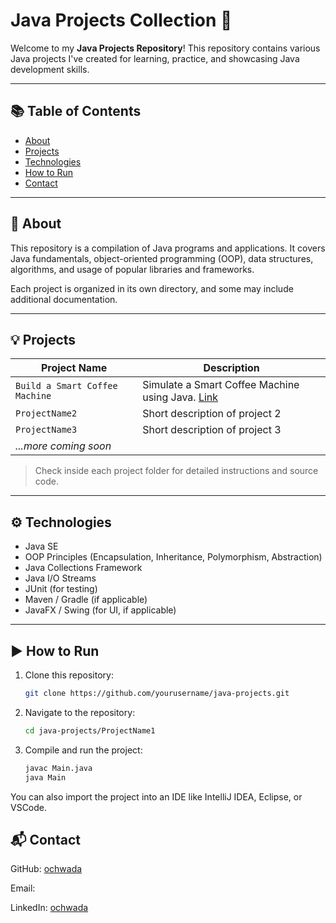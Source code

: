 # Java Projects Collection 🚀

Welcome to my **Java Projects Repository**! This repository contains various Java projects I've created for learning, practice, and showcasing Java development skills.

---

## 📚 Table of Contents

- [About](#about)
- [Projects](#projects)
- [Technologies](#technologies)
- [How to Run](#how-to-run)
- [Contact](#contact)

---

## 📝 About

This repository is a compilation of Java programs and applications. It covers Java fundamentals, object-oriented programming (OOP), data structures, algorithms, and usage of popular libraries and frameworks.

Each project is organized in its own directory, and some may include additional documentation.

---

## 💡 Projects

| Project Name              | Description                                      |
|---------------------------|--------------------------------------------------|
| `Build a Smart Coffee Machine`            | Simulate a Smart Coffee Machine using Java.   [Link](https://github.com/Ochwada/JavaProjects/tree/main/Smart%20Coffee%20Machine%20Simulation)  |
| `ProjectName2`            | Short description of project 2                   |
| `ProjectName3`            | Short description of project 3                   |
| _...more coming soon_     |                                                  |

> Check inside each project folder for detailed instructions and source code.

---

## ⚙️ Technologies

- Java SE
- OOP Principles (Encapsulation, Inheritance, Polymorphism, Abstraction)
- Java Collections Framework
- Java I/O Streams
- JUnit (for testing)
- Maven / Gradle (if applicable)
- JavaFX / Swing (for UI, if applicable)

---

## ▶️ How to Run

1. Clone this repository:
   ```bash
   git clone https://github.com/yourusername/java-projects.git
   ```
2. Navigate to the repository:
   ```bash
   cd java-projects/ProjectName1
   ```
3. Compile and run the project:
   ```bash
   javac Main.java
   java Main
   ```
You can also import the project into an IDE like IntelliJ IDEA, Eclipse, or VSCode.

## 📬 Contact
GitHub: [ochwada](https://github.com/Ochwada)

Email: 

LinkedIn: [ochwada](https://www.linkedin.com/in/ochwada-l-66630a36/)


   
